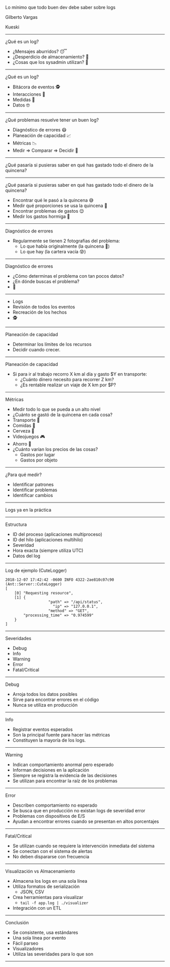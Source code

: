 Lo mínimo que todo buen dev debe saber sobre logs

Gilberto Vargas

Kueski

---

¿Qué es un log?

- ¿Mensajes aburridos? 😴
- ¿Desperdicio de almacenamiento? 👻
- ¿Cosas que los sysadmin utilizan? 🤖

---

¿Qué es un log?

- Bitácora de eventos 🕵️
- Interacciones 🤙
- Medidas 🧐
- Datos 🤓

---

¿Qué problemas resuelve tener un buen log?

- Diagnóstico de errores 😷
- Planeación de capacidad 📈
- Métricas 📉
- Medir => Comparar => Decidir 🤔

---

¿Qué pasaría si pusieras saber en qué has gastado todo el dinero de la quincena?

---

¿Qué pasaría si pusieras saber en qué has gastado todo el dinero de la quincena?

- Encontrar qué le pasó a la quincena 😅
- Medir qué proporciones se usa la quincena 🤔
- Encontrar problemas de gastos 😌
- Medir los gastos hormiga 🐜

---

Diagnóstico de errores

- Regularmente se tienen 2 fotografias del problema:
  - Lo que había originalmente (la quincena 🤑)
  - Lo que hay (la cartera vacía 😰)

---

Diagnóstico de errores

- ¿Cómo determinas el problema con tan pocos datos?
- ¿En dónde buscas el problema?
- 🤔

---

- Logs
- Revisión de todos los eventos
- Recreación de los hechos
- 🕵️

---

Planeación de capacidad

- Determinar los límites de los recursos
- Decidir cuando crecer.

---
Planeación de capacidad

- Si para ir al trabajo recorro X km al día y gasto $Y en transporte:
  - ¿Cuánto dinero necesito para recorrer Z km?
  - ¿Es rentable realizar un viaje de X km por $P?

---

Métricas

- Medir todo lo que se pueda a un alto nivel
 - ¿Cuánto se gastó de la quincena en cada cosa?
  - Transporte 🚴‍
  - Comidas 🍕
  - Cerveza 🍺
  - Videojuegos 🎮
  - Ahorro 🐖
- ¿Cuánto varían los precios de las cosas?
  - Gastos por lugar
  - Gastos por objeto

---

¿Para qué medir?

- Identificar patrones
- Identificar problemas
- Identificar cambios

---

Logs ya en la práctica


---

Estructura

- ID del proceso (aplicaciones multiproceso)
- ID del hilo (aplicaciones multihilo)
- Severidad
- Hora exacta (siempre utiliza UTC)
- Datos del log

---
Log de ejemplo (CuteLogger)

```
2018-12-07 17:42:42 -0600 INFO 4322-2ae810c07c90 (Ant::Server::CuteLogger)
[
    [0] "Requesting resource",
    [1] {
                   "path" => "/api/status",
                     "ip" => "127.0.0.1",
                   "method" => "GET",
        "processing_time" => "0.974599"
    }
]
```

---

Severidades

- Debug
- Info
- Warning
- Error
- Fatal/Critical

---

Debug

- Arroja todos los datos posibles
- Sirve para encontrar errores en el código
- Nunca se utiliza en producción

---

Info

- Registrar eventos esperados
- Son la principal fuente para hacer las métricas
- Constituyen la mayoría de los logs.

---

Warning

- Indican comportamiento anormal pero esperado
- Informan decisiones en la aplicación
- Siempre se registra la evidencia de las decisiones
- Se utilizan para encontrar la raíz de los problemas

---

Error

- Describen comportamiento no esperado
- Se busca que en producción no existan logs de severidad error
- Problemas con dispositivos de E/S
- Ayudan a encontrar errores cuando se presentan en altos porcentajes

---

Fatal/Critical

- Se utilizan cuando se requiere la intervención inmediata del sistema
- Se conectan con el sistema de alertas
- No deben dispararse con frecuencia

---

Visualización vs Almacenamiento

- Almacena los logs en una sola línea
- Utiliza formatos de serialización
  - JSON, CSV
- Crea herramientas para visualizar
  - `tail -f app.log | ./visualizer`
- Integración con un ETL

---

Conclusión

- Se consistente, usa estándares
- Una sola línea por evento
- Fácil parseo
- Visualizadores
- Utiliza las severidades para lo que son

---

